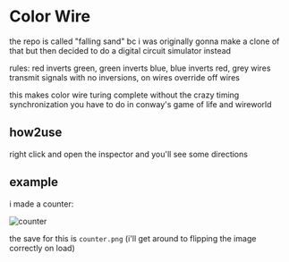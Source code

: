 Color Wire
==========

the repo is called "falling sand" bc i was originally gonna make a clone of that but then decided to do a digital circuit simulator instead

rules: red inverts green, green inverts blue, blue inverts red, grey wires transmit signals with no inversions, on wires override off wires

this makes color wire turing complete without the crazy timing synchronization you have to do in conway's game of life and wireworld

how2use
------

right click and open the inspector and you'll see some directions

example
------

i made a counter:

![counter](https://media.giphy.com/media/l0ExoJz2zwXEWNEDm/giphy.gif)

the save for this is `counter.png` (i'll get around to flipping the image correctly on load)

